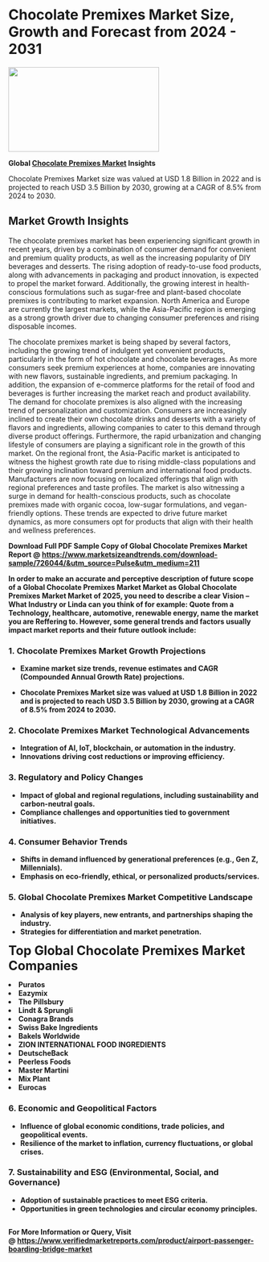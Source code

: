 <H1>Chocolate Premixes Market Size, Growth and Forecast from 2024 - 2031</H1><img class="aligncenter size-medium wp-image-584254" src="https://thirdeyenews.in/wp-content/uploads/2024/09/Global-Market-Research-300x168.jpeg" alt="" width="300" height="168" /><p><strong>Global&nbsp;<a href="https://www.marketsizeandtrends.com/download-sample/726044/&amp;utm_source=Pulse&amp;utm_medium=211">Chocolate Premixes Market</a> Insights</strong></p><p>Chocolate Premixes Market size was valued at USD 1.8 Billion in 2022 and is projected to reach USD 3.5 Billion by 2030, growing at a CAGR of 8.5% from 2024 to 2030.</p><p><h2>Market Growth Insights</h2> <p>The chocolate premixes market has been experiencing significant growth in recent years, driven by a combination of consumer demand for convenient and premium quality products, as well as the increasing popularity of DIY beverages and desserts. The rising adoption of ready-to-use food products, along with advancements in packaging and product innovation, is expected to propel the market forward. Additionally, the growing interest in health-conscious formulations such as sugar-free and plant-based chocolate premixes is contributing to market expansion. North America and Europe are currently the largest markets, while the Asia-Pacific region is emerging as a strong growth driver due to changing consumer preferences and rising disposable incomes.</p> <p><strong></strong></p> <p>The chocolate premixes market is being shaped by several factors, including the growing trend of indulgent yet convenient products, particularly in the form of hot chocolate and chocolate beverages. As more consumers seek premium experiences at home, companies are innovating with new flavors, sustainable ingredients, and premium packaging. In addition, the expansion of e-commerce platforms for the retail of food and beverages is further increasing the market reach and product availability. The demand for chocolate premixes is also aligned with the increasing trend of personalization and customization. Consumers are increasingly inclined to create their own chocolate drinks and desserts with a variety of flavors and ingredients, allowing companies to cater to this demand through diverse product offerings. Furthermore, the rapid urbanization and changing lifestyle of consumers are playing a significant role in the growth of this market. On the regional front, the Asia-Pacific market is anticipated to witness the highest growth rate due to rising middle-class populations and their growing inclination toward premium and international food products. Manufacturers are now focusing on localized offerings that align with regional preferences and taste profiles. The market is also witnessing a surge in demand for health-conscious products, such as chocolate premixes made with organic cocoa, low-sugar formulations, and vegan-friendly options. These trends are expected to drive future market dynamics, as more consumers opt for products that align with their health and wellness preferences. <p><strong></p><p><span class=""><strong>Download Full PDF Sample Copy of Global Chocolate Premixes Market Report</strong> @ <a href="https://www.marketsizeandtrends.com/download-sample/726044/&amp;utm_source=Pulse&amp;utm_medium=211" target="_blank">https://www.marketsizeandtrends.com/download-sample/726044/&amp;utm_source=Pulse&amp;utm_medium=211</a></span></p><p>In order to make an accurate and perceptive description of future scope of a Global&nbsp;Chocolate Premixes Market Market as Global&nbsp;Chocolate Premixes Market Market of 2025, you need to describe a clear Vision &ndash; What Industry or Linda can you think of for example: Quote from a Technology, healthcare, automotive, renewable energy, name the market you are Reffering to. However, some general trends and factors usually impact market reports and their future outlook include:</p><h3>1.&nbsp;<strong>Chocolate Premixes Market Growth Projections</strong></h3><ul><li>Examine market size trends, revenue estimates and CAGR (Compounded Annual Growth Rate) projections.</li><li><p>Chocolate Premixes Market size was valued at USD 1.8 Billion in 2022 and is projected to reach USD 3.5 Billion by 2030, growing at a CAGR of 8.5% from 2024 to 2030.</p></li></ul><h3>2.&nbsp;<strong>Chocolate Premixes Market Technological Advancements</strong></h3><ul><li>Integration of AI, IoT, blockchain, or automation in the industry.</li><li>Innovations driving cost reductions or improving efficiency.</li></ul><h3>3.&nbsp;<strong>Regulatory and Policy Changes</strong></h3><ul><li>Impact of global and regional regulations, including sustainability and carbon-neutral goals.</li><li>Compliance challenges and opportunities tied to government initiatives.</li></ul><h3>4.&nbsp;<strong>Consumer Behavior Trends</strong></h3><ul><li>Shifts in demand influenced by generational preferences (e.g., Gen Z, Millennials).</li><li>Emphasis on eco-friendly, ethical, or personalized products/services.</li></ul><h3>5.&nbsp;<strong>Global Chocolate Premixes Market Competitive Landscape</strong></h3><ul><li>Analysis of key players, new entrants, and partnerships shaping the industry.</li><li>Strategies for differentiation and market penetration.</li></ul><p data-pm-slice="1 1 []"><span style="color: inherit; font-family: inherit; font-size: 25px;">Top Global Chocolate Premixes Market Companies</span></p><div class="" data-test-id=""><p><li>Puratos</li><li> Eazymix</li><li> The Pillsbury</li><li> Lindt & Sprungli</li><li> Conagra Brands</li><li> Swiss Bake Ingredients</li><li> Bakels Worldwide</li><li> ZION INTERNATIONAL FOOD INGREDIENTS</li><li> DeutscheBack</li><li> Peerless Foods</li><li> Master Martini</li><li> Mix Plant</li><li> Eurocas</li></p></div><h3>6.&nbsp;<strong>Economic and Geopolitical Factors</strong></h3><ul><li>Influence of global economic conditions, trade policies, and geopolitical events.</li><li>Resilience of the market to inflation, currency fluctuations, or global crises.</li></ul><h3>7.&nbsp;<strong>Sustainability and ESG (Environmental, Social, and Governance)</strong></h3><ul><li>Adoption of sustainable practices to meet ESG criteria.</li><li>Opportunities in green technologies and circular economy principles.</li></ul><h2><strong style="font-size: 14px;">For More Information or Query, Visit @&nbsp;</strong><a style="background-color: #ffffff; font-size: 14px;" href="https://www.marketsizeandtrends.com/report/chocolate-premixes-market/" target="_blank">https://www.verifiedmarketreports.com/product/airport-passenger-boarding-bridge-market</a></h2>
